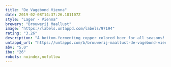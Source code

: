```yaml
---
title: "De Vagebond Vienna"
date: 2019-02-08T14:37:26.181107Z
style: "Lager - Vienna"
brewery: "Brouwerij Maallust"
image: "https://labels.untappd.com/labels/97194"
rating: "3.26"
description: "A bottom-fermenting copper colored beer for all seasons!  Malty flavor with a slightly bitter aftertaste. The beer is unfiltered and unpasteurized.  Ingredients:  Water, malted barley, hops, and bottom-fermenting yeast  Serving suggestion: Maallust Pint Glass  Serving temperature: 5 to 6 degrees Celsius (41 to 42.8 degrees Fahrenheit)"
untappd_url: "https://untappd.com/b/brouwerij-maallust-de-vagebond-vienna/97194"
abv: "5.0"
ibu: "26"
robots: noindex,nofollow
---
```

